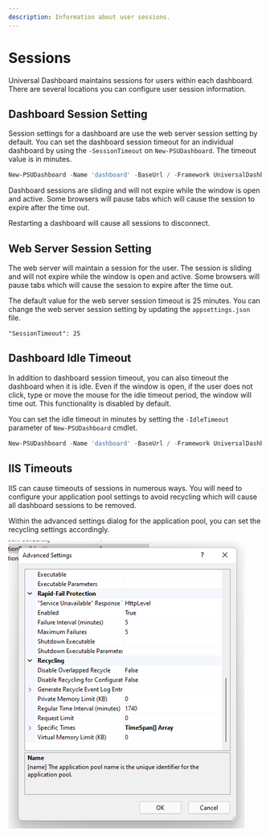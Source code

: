 ```yaml
---
description: Information about user sessions.
---
```


# Sessions

Universal Dashboard maintains sessions for users within each dashboard. There are several locations you can configure user session information.&#x20;

## Dashboard Session Setting

Session settings for a dashboard are use the web server session setting by default. You can set the dashboard session timeout for an individual dashboard by using the `-SessionTimeout` on `New-PSUDashboard`. The timeout value is in minutes.&#x20;

```powershell
New-PSUDashboard -Name 'dashboard' -BaseUrl / -Framework UniversalDashboard:Latest -SessionTimeout 30
```

Dashboard sessions are sliding and will not expire while the window is open and active. Some browsers will pause tabs which will cause the session to expire after the time out.&#x20;

Restarting a dashboard will cause all sessions to disconnect.&#x20;

## Web Server Session Setting

The web server will maintain a session for the user. The session is sliding and will not expire while the window is open and active. Some browsers will pause tabs which will cause the session to expire after the time out. &#x20;

The default value for the web server session timeout is 25 minutes. You can change the web server session setting by updating the `appsettings.json` file.&#x20;

```
"SessionTimeout": 25
```

## Dashboard Idle Timeout

In addition to dashboard session timeout, you can also timeout the dashboard when it is idle. Even if the window is open, if the user does not click, type or move the mouse for the idle timeout period, the window will time out. This functionality is disabled by default.&#x20;

You can set the idle timeout in minutes by setting the `-IdleTimeout` parameter of `New-PSUDashboard` cmdlet.&#x20;

```powershell
New-PSUDashboard -Name 'dashboard' -BaseUrl / -Framework UniversalDashboard:Latest -IdleTimeout 30
```

## IIS Timeouts

IIS can cause timeouts of sessions in numerous ways. You will need to configure your application pool settings to avoid recycling which will cause all dashboard sessions to be removed.&#x20;

Within the advanced settings dialog for the application pool, you can set the recycling settings accordingly.&#x20;

![](<../../.gitbook/assets/image (281).png>)
